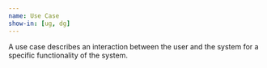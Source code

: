 ```yaml
---
name: Use Case
show-in: [ug, dg]
---
```


A use case describes an interaction between the user and the system for a specific functionality of the system.
